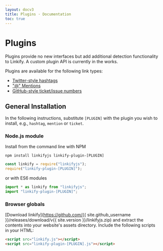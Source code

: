 ```yaml
---
layout: docv3
title: Plugins · Documentation
toc: true
---
```


# Plugins

Plugins provide no new interfaces but add additional detection functionality to
Linkify. A custom plugin API is currently in the works.

Plugins are available for the following link types:

- [Twitter-style hashtags](plugin-hashtag.html)
- ["@" Mentions](plugin-mention.html)
- [GitHub-style ticket/issue numbers](plugin-ticket.html)

## General Installation

In the following instructions, substitute `[PLUGIN]` with the plugin you wish to
install, e.g., `hashtag`, `mention` or `ticket`.

### Node.js module

Install from the command line with NPM

```
npm install linkifyjs linkify-plugin-[PLUGIN]
```

```js
const linkify = require("linkifyjs");
require("linkify-plugin-[PLUGIN]");
```

or with ES6 modules

```js
import * as linkify from "linkifyjs";
import "linkify-plugin-[PLUGIN]";
```

### Browser globals

[Download linkify](https://github.com/{{ site.github_username }}/releases/download/v{{ site.version }}/linkifyjs.zip)
and extract the contents into your website's assets directory.
Include the following scripts in your HTML:

```html
<script src="linkify.js"></script>
<script src="linkify-plugin-[PLUGIN].js"></script>
```
